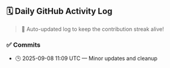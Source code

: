 ## 🗓️ Daily GitHub Activity Log

> 🤖 Auto-updated log to keep the contribution streak alive!

### ✅ Commits

- 🕒 2025-09-08 11:09 UTC — Minor updates and cleanup

